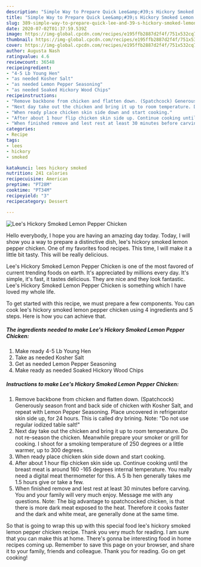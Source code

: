 ```yaml
---
description: "Simple Way to Prepare Quick Lee&amp;#39;s Hickory Smoked Lemon Pepper Chicken"
title: "Simple Way to Prepare Quick Lee&amp;#39;s Hickory Smoked Lemon Pepper Chicken"
slug: 389-simple-way-to-prepare-quick-lee-and-39-s-hickory-smoked-lemon-pepper-chicken
date: 2020-07-02T01:37:59.539Z
image: https://img-global.cpcdn.com/recipes/e195ffb2887d2f4f/751x532cq70/lees-hickory-smoked-lemon-pepper-chicken-recipe-main-photo.jpg
thumbnail: https://img-global.cpcdn.com/recipes/e195ffb2887d2f4f/751x532cq70/lees-hickory-smoked-lemon-pepper-chicken-recipe-main-photo.jpg
cover: https://img-global.cpcdn.com/recipes/e195ffb2887d2f4f/751x532cq70/lees-hickory-smoked-lemon-pepper-chicken-recipe-main-photo.jpg
author: Augusta Nash
ratingvalue: 4.6
reviewcount: 36548
recipeingredient:
- "4-5 Lb Young Hen"
- "as needed Kosher Salt"
- "as needed Lemon Pepper Seasoning"
- "as needed Soaked Hickory Wood Chips"
recipeinstructions:
- "Remove backbone from chicken and flatten down. (Spatchcock) Generously season front and back side of chicken with Kosher Salt, and repeat with Lemon Pepper Seasoning. Place uncovered in refrigerator skin side up, for 24 hours. This is called dry brining. Note: &#34;Do not use regular iodized table salt!&#34;"
- "Next day take out the chicken and bring it up to room temperature. Do not re-season the chicken. Meanwhile prepare your smoker or grill for cooking. I shoot for a smoking temperature of 250 degrees or a little warmer, up to 300 degrees."
- "When ready place chicken skin side down and start cooking."
- "After about 1 hour flip chicken skin side up. Continue cooking until the breast meat is around 160 -165 degrees internal temperature. You really need a digital meat thermometer for this. A 5 lb hen generally takes me 1.5 hours give or take a few."
- "When finished remove and lest rest at least 30 minutes before carving. You and your family will very much enjoy. Message me with any questions. Note: The big advantage to spatchcocked chicken, is that there is more dark meat exposed to the heat. Therefore it cooks faster and the dark and white meat, are generally done at the same time."
categories:
- Recipe
tags:
- lees
- hickory
- smoked

katakunci: lees hickory smoked 
nutrition: 241 calories
recipecuisine: American
preptime: "PT28M"
cooktime: "PT34M"
recipeyield: "3"
recipecategory: Dessert

---
```



![Lee&#39;s Hickory Smoked Lemon Pepper Chicken](https://img-global.cpcdn.com/recipes/e195ffb2887d2f4f/751x532cq70/lees-hickory-smoked-lemon-pepper-chicken-recipe-main-photo.jpg)

Hello everybody, I hope you are having an amazing day today. Today, I will show you a way to prepare a distinctive dish, lee&#39;s hickory smoked lemon pepper chicken. One of my favorites food recipes. This time, I will make it a little bit tasty. This will be really delicious.

Lee&#39;s Hickory Smoked Lemon Pepper Chicken is one of the most favored of current trending foods on earth. It's appreciated by millions every day. It's simple, it's fast, it tastes delicious. They are nice and they look fantastic. Lee&#39;s Hickory Smoked Lemon Pepper Chicken is something which I have loved my whole life.




To get started with this recipe, we must prepare a few components. You can cook lee&#39;s hickory smoked lemon pepper chicken using 4 ingredients and 5 steps. Here is how you can achieve that.

<!--inarticleads1-->

##### The ingredients needed to make Lee&#39;s Hickory Smoked Lemon Pepper Chicken:

1. Make ready 4-5 Lb Young Hen
1. Take as needed Kosher Salt
1. Get as needed Lemon Pepper Seasoning
1. Make ready as needed Soaked Hickory Wood Chips




<!--inarticleads2-->

##### Instructions to make Lee&#39;s Hickory Smoked Lemon Pepper Chicken:

1. Remove backbone from chicken and flatten down. (Spatchcock) Generously season front and back side of chicken with Kosher Salt, and repeat with Lemon Pepper Seasoning. Place uncovered in refrigerator skin side up, for 24 hours. This is called dry brining. Note: &#34;Do not use regular iodized table salt!&#34;
1. Next day take out the chicken and bring it up to room temperature. Do not re-season the chicken. Meanwhile prepare your smoker or grill for cooking. I shoot for a smoking temperature of 250 degrees or a little warmer, up to 300 degrees.
1. When ready place chicken skin side down and start cooking.
1. After about 1 hour flip chicken skin side up. Continue cooking until the breast meat is around 160 -165 degrees internal temperature. You really need a digital meat thermometer for this. A 5 lb hen generally takes me 1.5 hours give or take a few.
1. When finished remove and lest rest at least 30 minutes before carving. You and your family will very much enjoy. Message me with any questions. Note: The big advantage to spatchcocked chicken, is that there is more dark meat exposed to the heat. Therefore it cooks faster and the dark and white meat, are generally done at the same time.




So that is going to wrap this up with this special food lee&#39;s hickory smoked lemon pepper chicken recipe. Thank you very much for reading. I am sure that you can make this at home. There's gonna be interesting food in home recipes coming up. Remember to save this page on your browser, and share it to your family, friends and colleague. Thank you for reading. Go on get cooking!

